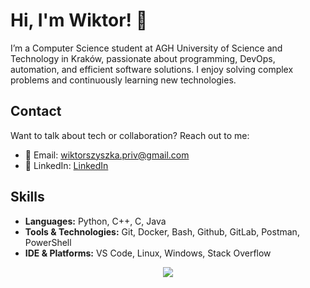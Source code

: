 # Hi, I'm Wiktor! 👋

I’m a Computer Science student at AGH University of Science and Technology in Kraków, passionate about programming, DevOps, automation, and efficient software solutions. I enjoy solving complex problems and continuously learning new technologies.

## Contact
Want to talk about tech or collaboration? Reach out to me:
- 📧 Email: [wiktorszyszka.priv@gmail.com](mailto:wiktorszyszka.priv@gmail.com)
- 🔗 LinkedIn: [LinkedIn](https://www.linkedin.com/in/wiktor-szyszka-60ba82270/?locale=en_US)

## Skills

- **Languages:** Python, C++, C, Java
- **Tools & Technologies:** Git, Docker, Bash, Github, GitLab, Postman, PowerShell
- **IDE & Platforms:** VS Code, Linux, Windows, Stack Overflow

<p align="center">
  <a href="https://skillicons.dev">
    <img src="https://skillicons.dev/icons?i=python,cpp,c,java,git,docker,linux,bash,gitlab,windows,markdown,postman,powershell,stackoverflow,vscode" />
  </a>
</p>
